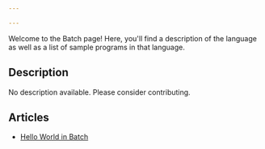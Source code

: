```yaml
---

---
```


Welcome to the Batch page! Here, you'll find a description of the language as well as a list of sample programs in that language.

## Description

No description available. Please consider contributing.

## Articles

- [Hello World in Batch](https://sampleprograms.io/projects/hello-world/batch)